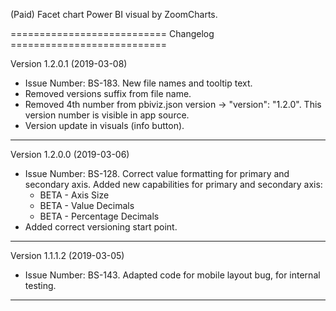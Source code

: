 (Paid) Facet chart Power BI visual by ZoomCharts.

=========================== Changelog ===========================

Version 1.2.0.1 (2019-03-08)

* Issue Number: BS-183.
  New file names and tooltip text.
* Removed versions suffix from file name.
* Removed 4th number from pbiviz.json version -> "version": "1.2.0".
  This version number is visible in app source.
* Version update in visuals (info button).

-----------------------------------------------------------------

Version 1.2.0.0 (2019-03-06)

* Issue Number: BS-128.
  Correct value formatting for primary and secondary axis.
  Added new capabilities for primary and secondary axis:
    - BETA - Axis Size
    - BETA - Value Decimals
    - BETA - Percentage Decimals
* Added correct versioning start point.

-----------------------------------------------------------------

Version 1.1.1.2 (2019-03-05)

* Issue Number: BS-143.
  Adapted code for mobile layout bug, for internal testing.

-----------------------------------------------------------------
